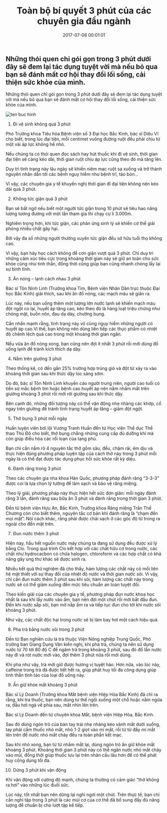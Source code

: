 ﻿---
layout: post
title: Toàn bộ bí quyết 3 phút của các chuyên gia đầu ngành
date: 2017-07-06 00:01:01
category: web
tags: [bí quyết sức khỏe]
---
Những thói quen chỉ gói gọn trong 3 phút dưới đây sẽ đem lại tác dụng tuyệt vời mà nếu bỏ qua bạn sẽ đánh mất cơ hội thay đổi lối sống, cải thiện sức khỏe của mình. <!-- more -->
---

Những thói quen chỉ gói gọn trong 3 phút dưới đây sẽ đem lại tác dụng tuyệt vời mà nếu bỏ qua bạn sẽ đánh mất cơ hội thay đổi lối sống, cải thiện sức khỏe của mình.

![ten buc hinh](https://static.phunugiadinh.vn/wp-content/uploads/2017/05/1-2.png "ten buc hinh")

1. Đi vệ sinh không quá 3 phút

Phó Trưởng khoa Tiêu hóa Bệnh viện số 3 Đại học Bắc Kinh, bác sĩ Diêu Vĩ cho biết, trong lúc đại tiện, mỗi centimet vuông đường ruột đều phải chịu từ một vài áp lực không hề nhỏ.

Nếu chúng ta có thói quen đọc sách hay hút thuốc khi đi vệ sinh, thời gian đại tiện sẽ càng kéo dài, thời gian ruột chịu áp lực cũng theo đó mà tăng lên.

Duy trì tình trạng này lâu ngày sẽ khiến niêm mạc ruột sa xuống và trở thành nguyên nhân dẫn tới các bệnh nguy hiểm như bệnh trĩ, táo bón…

Vì vậy, các chuyên gia y tế khuyến nghị thời gian đi đại tiện không nên kéo dài quá 3 phút.

2. Không tức giận quá 3 phút

Bạn sẽ bất ngờ nếu biết một người tức giận trong 10 phút sẽ tiêu hao năng lượng tương đương với một lần tham gia thi chạy cự li 3.000m.

Nghiêm trọng hơn, khi tức giận, các phản ứng sinh lý sẽ khiến cơ thể giải phóng nhiều chất gây hại.

Bởi vậy đa số những người thường xuyên tức giận đều sở hữu tuổi thọ không cao.

Vì vậy, bạn hãy học cách không để cơn giận vượt quá 3 phút. Chỉ duy trì những cảm xúc tiêu cực trong khoảng thời gian này sẽ giữ an toàn cho sức khỏe cũng như tinh thần, đồng thời cũng giúp bạn cũng nhanh chóng lấy lại sự bình tĩnh.

3. Ăn nóng – lạnh cách nhau 3 phút

Bác sĩ Tôn Ninh Linh (Trưởng khoa Tim, Bệnh viện Nhân Dân trực thuộc Đại học Bắc Kinh) giải thích, sau khi ăn đồ nóng, các mạch máu sẽ giãn ra.

Lúc này, nếu bạn uống thêm một lượng lớn nước lạnh sẽ khiến mạch máu đột ngột co lại, huyết áp tăng cao, kéo theo đó là hàng loạt triệu chứng như chóng mặt, buồn nôn, đau dạ dày, chướng bụng.

Cần nhấn mạnh rằng, tình trạng này vô cùng nguy hiểm những người có huyết áp cao.Vì thế, bạn không nên dùng liên tiếp các thực phẩm có nhiệt độ chênh lệch quá cao trong một khoảng thời gian ngắn.

Nếu vừa ăn đồ nóng xong, bạn cũng nên đợi ít nhất 3 phút rồi mới dùng đồ uống lạnh để tránh kích thích dạ dày.

4. Nằm trên giường 3 phút

Theo thống kê, có đến gần 25% trường hợp trúng gió và đột tử xảy ra vào khoảng thời gian sau khi thức dậy lúc sáng sớm.

Do đó, bác sĩ Tôn Ninh Linh khuyến cáo người trung niên, người cao tuổi có tiền sử mắc bệnh tim hoặc bệnh cao huyết áp nên nằm nhắm mắt trên giường khoảng 3 phút rồi mới rời giường sau khi thức dậy.

Bên cạnh đó, những đối tượng này có thể vận động nhẹ nhàng các khớp, cổ ngay trên giường để tránh tình trạng huyết áp tăng – giảm đột ngột.

5. Thở bụng 3 phút mỗi ngày

Huấn luyện viên bơi lội Vương Tranh Huấn đến từ Học viện Thể dục Thể thao Thủ Đô cho biết, thở bụng chẳng những cung cấp đủ dưỡng khí mà còn giúp điều hòa các rối loạn của tạng phủ.

Bạn chỉ cần nắm rõ 4 nguyên tắc thở gồm sâu, đều, chậm rãi, êm dịu và thực hiện đúng phương pháp luyện tập của cách thở này trong 3 phút mỗi ngày là có thể đạt được tác dụng phục hồi sức khỏe rất kỳ diệu.

6. Đánh răng trong 3 phút

Theo các chuyên gia nha khoa Hàn Quốc, phương pháp đánh răng “3-3-3” được coi là lựa chọn lý tưởng để làm sạch và bảo vệ răng miệng.

Theo lý giải, phương pháp này thực hiện hết sức đơn giản: mỗi ngày đánh răng 3 lần, đánh răng sau bữa ăn 3 phút và đánh răng trong thời gian 3 phút.

Đến từ bệnh viện Hựu An, Bắc Kinh, Trưởng khoa Răng miệng Trần Thế Chương còn cho biết thêm, nguyên tắc cơ bản khi đánh răng là “chạm đến mọi mặt”. Nói cách khác, răng phải được chải sạch ở các góc độ từ trong ra ngoài cho đến mặt trên.

7. Đun nước thêm 3 phút

Hiện nay, hầu hết nguồn nước máy chúng ta đang sử dụng đều được xử lý bằng Clo. Trong quá trình Clo kết hợp với các chất hữu cơ trong nước, các chất như hydrocacbon có chứa halogen, chloroform và các hợp chất có khả năng gây ung thư khác sẽ được sinh ra.

Nhiều kết quả thử nghiệm đã cho thấy, hàm lượng các chất này có mối liên hệ mật thiết với sự thay đổi của nhiệt độ nước và thời gian nước sôi. Vì vậy, chỉ cần đun nước thêm 3 phút sau khi sôi, hàm lượng các chất này trong nước sẽ có thể giảm xuống đến mức tiêu chuẩn an toàn tuyệt đối.

Theo kiến giải của các chuyên gia y tế, phương pháp đun nước khoa học nhất là sau khi lấy nước vào ấm, bạn nên đợi một chút rồi mới bắt đầu đun. Đến khi nước sắp sôi, bạn mở nắp ấm ra và tiếp tục đun cho tới khi nước sôi khoảng 3 phút.

Như vậy, các chất độc hại trong nước sẽ bị làm bay hơi một cách hiệu quả.

8. Pha trà bằng nước sôi trong 3 phút

Đến từ Ban nghiên cứu lá trà thuộc Viện Nông nghiệp Trung Quốc, Phó trưởng ban Giang Dụng Văn kiến nghị, khi phà trà, chúng ta nên sử dụng nước từ 70 tới 80 độ C để ngâm trà trong khoảng 3 phút, sau đó đổ lần nước này đi và rót nước mới vào, đợi thêm 3 phút nữa rồi mới dùng.

Khi pha như vậy, trà mới giữ được hương vị tuyệt hảo. Hơn nữa, vào lúc này, caffeine trong trà đã được tiết hết ra, giúp phát huy tối đa công dụng giúp tinh thần tỉnh táo của loại đồ uống này.

9. Ấn giữ khóe mắt khoảng 3 phút

Bác sĩ Lý Doanh (Trưởng khoa Mắt bệnh viện Hiệp Hòa Bắc Kinh) đã chỉ ra rằng, khi tra thuốc, bạn nên dùng tư thế ngồi xuống một chỗ hoặc nằm ngửa ra, đầu hơi ngả về phía sau, mắt nhìn lên trên.


Bác sĩ Lý Doanh đến từ chuyên khoa Mắt, bệnh viện Hiệp Hòa, Bắc Kinh.

Sau đó dùng ngón trỏ của bàn tay trái nhẹ nhàng kéo vành mắt dưới xuống, tay phải cầm thuốc nhỏ mắt, nhỏ 1-2 giọt vào mí mắt, rồi từ từ đẩy mí mắt lên trên để nước nhỏ mắt chảy đều ra toàn phần kết mạc.

Sau khi nhỏ xong, bạn từ từ nhắm mắt lại, dùng ngón trỏ ấn giữ khóe mắt khoảng 3 phút. Khoảng thời gian 3 phút này có thể ngăn nước nhỏ mắt chảy vào mũi, đồng thời giúp thuốc lưu lại trên nhãn cầu lâu hơn để có thể phát huy công dụng tối đa.

10. Dừng 3 phút khi vận động

Khi vận động với cường độ mạnh, chúng ta thường có cảm giác “thở không ra hơi” vào những lúc đuối sức.

Lúc này, tốt nhất bạn nên dừng lại nghỉ ngơi một chút. Trên thực tế, bạn chỉ cần nghỉ tập trong 3 phút là các múi cơ của cơ thể đã bổ sung đầy đủ năng lượng để chuẩn bị cho lượt tập kế tiếp.